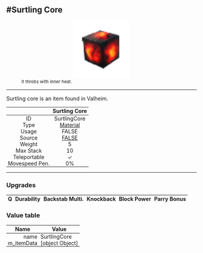 <meta property="og:title" content="Surtling Core - MoreValheim" /><meta property="og:type" content="website" /><meta property="og:image" content="/assets/surtling_core.png" /><meta property="og:description" content="Surtling Core is an item found in Valheim." /><meta name="theme-color" content="#546D78"><meta name="twitter:card" content="summary_large_image">
#Surtling Core
-------------
<style>img {width:20px;}.tb {width:150px;display: block;margin-left: auto;margin-right: auto;}</style>

<style>.md-typeset table:not([class]) th:not([align]) {min-width:unset!important;}</style>
<style>td{padding:0em 0.3em!important;text-align:center!important;border-left:.05rem solid var(--md-default-fg-color--lightest)}</style>

<style>th{padding:0.1em 0.3em!important;text-align:center!important;font-weight:bold}</style>

<style>pre{text-align:right!important}</style>
<style>table tr td:first-child {border-left: 0;};</style>

<figure><img src="/assets/surtling_core.png" class="tb" /><figcaption><small>It throbs with inner heat.</small></figcaption></figure>

-------------

Surtling core is an item found in Valheim.

|        | Surtling Core              |
| ----------- | ------------------------------------ |
| ID |SurtlingCore
| Type | [Material](../../types/material)
| Usage | FALSE<br>
| Source | [FALSE](../../items/false)
| Weight | 5 |
| Max Stack | 10 |
| Teleportable | ✓
| Movespeed Pen. | 0%


-------------

### Upgrades
| Q | Durability | Backstab Multi. | Knockback | Block Power | Parry Bonus
| - | - | - | - | - | - 


### Value table
| Name | Value
| - | - |
| <div style="text-align:right">name</div> | <div style="text-align:left">SurtlingCore</div> | 
| <div style="text-align:right">m_itemData</div> | <div style="text-align:left">[object Object]</div> | 